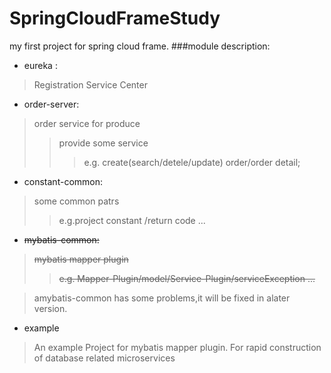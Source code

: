 # SpringCloudFrameStudy
my first project for spring cloud frame.
###module description:
+ eureka :
>Registration Service Center
+ order-server:
>order service for produce
>>provide some service 
>>>e.g. create(search/detele/update) order/order detail;
+ constant-common:
>some common patrs
>>e.g.project constant /return code ...
+ ~~mybatis-common:~~
>~~mybatis mapper plugin~~
>>~~e.g. Mapper-Plugin/model/Service-Plugin/serviceException ...~~

>amybatis-common has some problems,it will be fixed in alater version.
+ example
>An example Project for mybatis mapper plugin.
>For rapid construction of database related microservices

